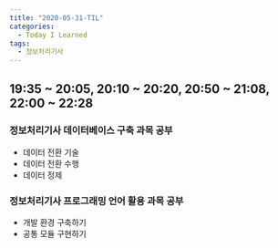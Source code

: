 ```yaml
---
title: "2020-05-31-TIL"
categories:
  - Today I Learned
tags:
  - 정보처리기사
---
```


## 19:35 ~ 20:05, 20:10 ~ 20:20, 20:50 ~ 21:08, 22:00 ~ 22:28
### 정보처리기사 데이터베이스 구축 과목 공부
  - 데이터 전환 기술
  - 데이터 전환 수행
  - 데이터 정제

### 정보처리기사 프로그래밍 언어 활용 과목 공부
  - 개발 환경 구축하기
  - 공통 모듈 구현하기

## 
